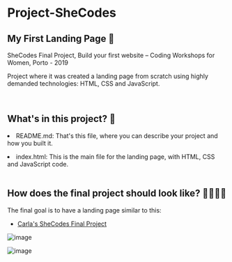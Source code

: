 # Project-SheCodes

## My First Landing Page 💪

SheCodes Final Project, Build your first website – Coding Workshops for Women, Porto - 2019 

Project where it was created a landing page from scratch using highly demanded technologies: HTML, CSS and JavaScript.


<br/>


## What's in this project? 💁 

<li/> README.md: That's this file, where you can describe your project and how you built it.

<p/>

<li/> index.html: This is the main file for the landing page, with HTML, CSS and JavaScript code.

<br/>
<br/>

## How does the final project should look like? 👩‍💻🕵️‍♀️

The final goal is to have a landing page similar to this:

- [Carla's SheCodes Final Project](https://carlacotas.github.io/Project-SheCodes/)

![image](https://user-images.githubusercontent.com/50515164/130779393-6f6e1413-9897-4a15-896c-7bf22ac9180c.png)

![image](https://user-images.githubusercontent.com/50515164/130779500-4bb3839a-d608-422e-822d-aeb28a0e122f.png)

